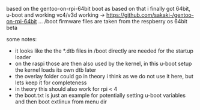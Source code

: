 based on the gentoo-on-rpi-64bit boot as based on that i finally got 64bit, u-boot and working vc4/v3d working
-> https://github.com/sakaki-/gentoo-on-rpi-64bit ... /boot firmware files are taken from the respberry os 64bit beta

some notes:
- it looks like the the *.dtb files in /boot directly are needed for the startup loader
- on the raspi those are then also used by the kernel, in this u-boot setup the kernel loads its own dtb later
- the overlay folder could go in theory i think as we do not use it here, but lets keep it for completeness
- in theory this should also work for rpi < 4
- the boot.txt is just an example for potentially setting u-boot variables and then boot extlinux from menu dir
